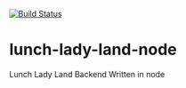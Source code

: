 [![Build Status](https://travis-ci.org/XpanxionLLC/lunch-lady-land-node.svg?branch=master)](https://travis-ci.org/XpanxionLLC/lunch-lady-land-node)

lunch-lady-land-node
====================

Lunch Lady Land Backend Written in node
